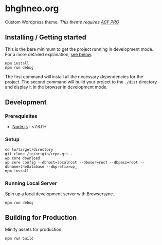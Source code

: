# bhghneo.org

Custom Wordpress theme.
_This theme requires [ACF PRO](https://www.advancedcustomfields.com/)_

## Installing / Getting started

This is the bare minimum to get the project running in development mode. For a more detailed explanation, [see below](#development).

```shell
npm install
npm run debug
```

The first command will install all the necessary dependencies for the project. The second command will build your project to the `./dist` directory and display it in the browser in development mode.

## Development

### Prerequisites

- [Node.js](https://nodejs.org/en/) - v7.6.0+

### Setup

```shell
cd to/target/directory
git clone /to/origin/repo.git .
wp core download
wp core config --dbhost=localhost --dbuser=root --dbpass=root --dbname=theDatabase --dbprefix=wp_
npm install
```

### Running Local Server

Spin up a local development server with Browsersync.

```shell
npm run debug
```

## Building for Production

Minify assets for production.

```shell
npm run build
```
